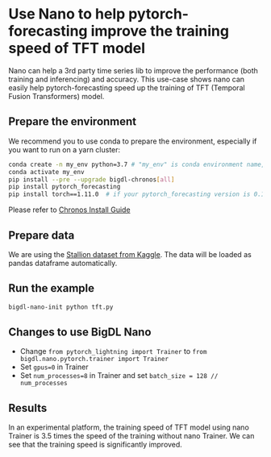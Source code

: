 # Use Nano to help pytorch-forecasting improve the training speed of TFT model
Nano can help a 3rd party time series lib to improve the performance (both training and inferencing) and accuracy. This use-case shows nano can easily help pytorch-forecasting speed up the training of TFT (Temporal Fusion Transformers) model.

## Prepare the environment
We recommend you to use conda to prepare the environment, especially if you want to run on a yarn cluster:
```bash
conda create -n my_env python=3.7 # "my_env" is conda environment name, you can use any name you like.
conda activate my_env
pip install --pre --upgrade bigdl-chronos[all]
pip install pytorch_forecasting
pip install torch==1.11.0  # if your pytorch_forecasting version is 0.10.0 or above, you need to reinstall torch, otherwise you don't need this.
```
Please refer to [Chronos Install Guide](https://bigdl.readthedocs.io/en/latest/doc/Chronos/Overview/chronos.html#install)

## Prepare data
We are using the [Stallion dataset from Kaggle](https://www.kaggle.com/datasets/utathya/future-volume-prediction). The data will be loaded as pandas dataframe automatically.

## Run the example
```bash
bigdl-nano-init python tft.py
```

## Changes to use BigDL Nano
- Change `from pytorch_lightning import Trainer` to `from bigdl.nano.pytorch.trainer import Trainer`
- Set `gpus=0` in Trainer
- Set `num_processes=8` in Trainer and set `batch_size = 128 // num_processes`

## Results
In an experimental platform, the training speed of TFT model using nano Trainer is 3.5 times the speed of the training without nano Trainer. We can see that the training speed is significantly improved.

